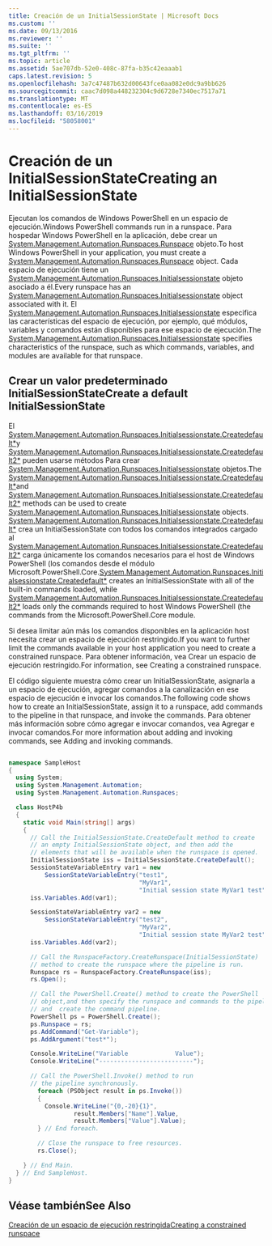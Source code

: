 ```yaml
---
title: Creación de un InitialSessionState | Microsoft Docs
ms.custom: ''
ms.date: 09/13/2016
ms.reviewer: ''
ms.suite: ''
ms.tgt_pltfrm: ''
ms.topic: article
ms.assetid: 5ae707db-52e0-408c-87fa-b35c42eaaab1
caps.latest.revision: 5
ms.openlocfilehash: 3a7c47487b632d00643fce0aa082e0dc9a9bb626
ms.sourcegitcommit: caac7d098a448232304c9d6728e7340ec7517a71
ms.translationtype: MT
ms.contentlocale: es-ES
ms.lasthandoff: 03/16/2019
ms.locfileid: "58058001"
---
```

# <a name="creating-an-initialsessionstate"></a><span data-ttu-id="9fdc4-102">Creación de un InitialSessionState</span><span class="sxs-lookup"><span data-stu-id="9fdc4-102">Creating an InitialSessionState</span></span>

<span data-ttu-id="9fdc4-103">Ejecutan los comandos de Windows PowerShell en un espacio de ejecución.</span><span class="sxs-lookup"><span data-stu-id="9fdc4-103">Windows PowerShell commands run in a runspace.</span></span> <span data-ttu-id="9fdc4-104">Para hospedar Windows PowerShell en la aplicación, debe crear un [System.Management.Automation.Runspaces.Runspace](/dotnet/api/System.Management.Automation.Runspaces.Runspace) objeto.</span><span class="sxs-lookup"><span data-stu-id="9fdc4-104">To host Windows PowerShell in your application, you must create a [System.Management.Automation.Runspaces.Runspace](/dotnet/api/System.Management.Automation.Runspaces.Runspace) object.</span></span> <span data-ttu-id="9fdc4-105">Cada espacio de ejecución tiene un [System.Management.Automation.Runspaces.Initialsessionstate](/dotnet/api/System.Management.Automation.Runspaces.InitialSessionState) objeto asociado a él.</span><span class="sxs-lookup"><span data-stu-id="9fdc4-105">Every runspace has an [System.Management.Automation.Runspaces.Initialsessionstate](/dotnet/api/System.Management.Automation.Runspaces.InitialSessionState) object associated with it.</span></span> <span data-ttu-id="9fdc4-106">El [System.Management.Automation.Runspaces.Initialsessionstate](/dotnet/api/System.Management.Automation.Runspaces.InitialSessionState) especifica las características del espacio de ejecución, por ejemplo, qué módulos, variables y comandos están disponibles para ese espacio de ejecución.</span><span class="sxs-lookup"><span data-stu-id="9fdc4-106">The [System.Management.Automation.Runspaces.Initialsessionstate](/dotnet/api/System.Management.Automation.Runspaces.InitialSessionState) specifies characteristics of the runspace, such as which commands, variables, and modules are available for that runspace.</span></span>

## <a name="create-a-default-initialsessionstate"></a><span data-ttu-id="9fdc4-107">Crear un valor predeterminado InitialSessionState</span><span class="sxs-lookup"><span data-stu-id="9fdc4-107">Create a default InitialSessionState</span></span>

 <span data-ttu-id="9fdc4-108">El [System.Management.Automation.Runspaces.Initialsessionstate.Createdefault\*](/dotnet/api/System.Management.Automation.Runspaces.InitialSessionState.CreateDefault)y [System.Management.Automation.Runspaces.Initialsessionstate.Createdefault2\*](/dotnet/api/System.Management.Automation.Runspaces.InitialSessionState.CreateDefault2) pueden usarse métodos Para crear [System.Management.Automation.Runspaces.Initialsessionstate](/dotnet/api/System.Management.Automation.Runspaces.InitialSessionState) objetos.</span><span class="sxs-lookup"><span data-stu-id="9fdc4-108">The [System.Management.Automation.Runspaces.Initialsessionstate.Createdefault\*](/dotnet/api/System.Management.Automation.Runspaces.InitialSessionState.CreateDefault)and [System.Management.Automation.Runspaces.Initialsessionstate.Createdefault2\*](/dotnet/api/System.Management.Automation.Runspaces.InitialSessionState.CreateDefault2) methods can be used to create [System.Management.Automation.Runspaces.Initialsessionstate](/dotnet/api/System.Management.Automation.Runspaces.InitialSessionState) objects.</span></span> <span data-ttu-id="9fdc4-109">[System.Management.Automation.Runspaces.Initialsessionstate.Createdefault\*](/dotnet/api/System.Management.Automation.Runspaces.InitialSessionState.CreateDefault) crea un InitialSessionState con todos los comandos integrados cargado al [ System.Management.Automation.Runspaces.Initialsessionstate.Createdefault2\*](/dotnet/api/System.Management.Automation.Runspaces.InitialSessionState.CreateDefault2) carga únicamente los comandos necesarios para el host de Windows PowerShell (los comandos desde el módulo Microsoft.PowerShell.Core.</span><span class="sxs-lookup"><span data-stu-id="9fdc4-109">[System.Management.Automation.Runspaces.Initialsessionstate.Createdefault\*](/dotnet/api/System.Management.Automation.Runspaces.InitialSessionState.CreateDefault) creates an InitialSessionState with all of the built-in commands loaded, while [System.Management.Automation.Runspaces.Initialsessionstate.Createdefault2\*](/dotnet/api/System.Management.Automation.Runspaces.InitialSessionState.CreateDefault2) loads only the commands required to host Windows PowerShell (the commands from the Microsoft.PowerShell.Core module.</span></span>

 <span data-ttu-id="9fdc4-110">Si desea limitar aún más los comandos disponibles en la aplicación host necesita crear un espacio de ejecución restringido.</span><span class="sxs-lookup"><span data-stu-id="9fdc4-110">If you want to further limit the commands available in your host application you need to create a constrained runspace.</span></span> <span data-ttu-id="9fdc4-111">Para obtener información, vea Crear un espacio de ejecución restringido.</span><span class="sxs-lookup"><span data-stu-id="9fdc4-111">For information, see Creating a constrained runspace.</span></span>

 <span data-ttu-id="9fdc4-112">El código siguiente muestra cómo crear un InitialSessionState, asignarla a un espacio de ejecución, agregar comandos a la canalización en ese espacio de ejecución e invocar los comandos.</span><span class="sxs-lookup"><span data-stu-id="9fdc4-112">The following code shows how to create an InitialSessionState, assign it to a runspace, add commands to the pipeline in that runspace, and invoke the commands.</span></span> <span data-ttu-id="9fdc4-113">Para obtener más información sobre cómo agregar e invocar comandos, vea Agregar e invocar comandos.</span><span class="sxs-lookup"><span data-stu-id="9fdc4-113">For more information about adding and invoking commands, see Adding and invoking commands.</span></span>

```csharp

namespace SampleHost
{
  using System;
  using System.Management.Automation;
  using System.Management.Automation.Runspaces;

  class HostP4b
  {
    static void Main(string[] args)
    {
      // Call the InitialSessionState.CreateDefault method to create
      // an empty InitialSessionState object, and then add the
      // elements that will be available when the runspace is opened.
      InitialSessionState iss = InitialSessionState.CreateDefault();
      SessionStateVariableEntry var1 = new
          SessionStateVariableEntry("test1",
                                    "MyVar1",
                                    "Initial session state MyVar1 test");
      iss.Variables.Add(var1);

      SessionStateVariableEntry var2 = new
          SessionStateVariableEntry("test2",
                                    "MyVar2",
                                    "Initial session state MyVar2 test");
      iss.Variables.Add(var2);

      // Call the RunspaceFactory.CreateRunspace(InitialSessionState)
      // method to create the runspace where the pipeline is run.
      Runspace rs = RunspaceFactory.CreateRunspace(iss);
      rs.Open();

      // Call the PowerShell.Create() method to create the PowerShell
      // object,and then specify the runspace and commands to the pipeline.
      // and  create the command pipeline.
      PowerShell ps = PowerShell.Create();
      ps.Runspace = rs;
      ps.AddCommand("Get-Variable");
      ps.AddArgument("test*");

      Console.WriteLine("Variable             Value");
      Console.WriteLine("--------------------------");

      // Call the PowerShell.Invoke() method to run
      // the pipeline synchronously.
        foreach (PSObject result in ps.Invoke())
        {
          Console.WriteLine("{0,-20}{1}",
                  result.Members["Name"].Value,
                  result.Members["Value"].Value);
        } // End foreach.

        // Close the runspace to free resources.
        rs.Close();

    } // End Main.
  } // End SampleHost.
}
```

## <a name="see-also"></a><span data-ttu-id="9fdc4-114">Véase también</span><span class="sxs-lookup"><span data-stu-id="9fdc4-114">See Also</span></span>

 [<span data-ttu-id="9fdc4-115">Creación de un espacio de ejecución restringida</span><span class="sxs-lookup"><span data-stu-id="9fdc4-115">Creating a constrained runspace</span></span>](./creating-a-constrained-runspace.md)
